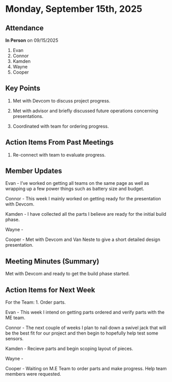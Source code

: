 # Monday, September 15th, 2025

## Attendance

**In Person** on 09/15/2025

1. Evan
2. Connor
3. Kamden
4. Wayne
5. Cooper

## Key Points

1. Met with Devcom to discuss project progress.

2. Met with advisor and briefly discussed future operations concerning presentations.

3. Coordinated with team for ordering progress.

## Action Items From Past Meetings

1. Re-connect with team to evaluate progress.

## Member Updates

Evan - I’ve worked on getting all teams on the same page as well as wrapping up a few power things such as battery size and budget.

Connor - This week I mainly worked on getting ready for the presentation with Devcom.

Kamden - I have collected all the parts I believe are ready for the initial build phase.

Wayne -

Cooper - Met with Devcom and Van Neste to give a short detailed design presentation.

## Meeting Minutes (Summary)
Met with Devcom and ready to get the build phase started.


## Action Items for Next Week

For the Team: 1. Order parts.

Evan - This week I intend on getting parts ordered and verify parts with the ME team.

Connor - The next couple of weeks I plan to nail down a swivel jack that will be the best fit for our project and then begin to hopefully help test some sensors.

Kamden - Recieve parts and begin scoping layout of pieces.

Wayne -

Cooper - Waiting on M.E Team to order parts and make progress. Help team members were requested.
